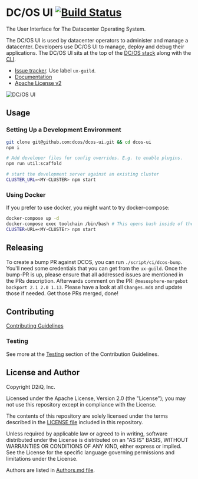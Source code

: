 # DC/OS UI [![Build Status](https://jenkins.mesosphere.com/service/jenkins/buildStatus/icon?job=frontend/dcos-ui-oss-pipeline/master)](https://jenkins.mesosphere.com/service/jenkins/job/frontend/job/dcos-ui-oss-pipeline/job/master/)

The User Interface for The Datacenter Operating System.

The DC/OS UI is used by datacenter operators to administer and manage a
datacenter. Developers use DC/OS UI to manage, deploy and debug their
applications. The DC/OS UI sits at the top of the [DC/OS
stack](https://docs.d2iq.com/mesosphere/dcos/latest/overview/architecture/)
along with the [CLI](https://github.com/dcos/dcos-cli).

- [Issue tracker](https://jira.d2iq.com). Use label `ux-guild`.
- [Documentation](https://docs.d2iq.com/mesosphere/dcos/latest/gui/)
- [Apache License v2](./LICENSE)

![DC/OS UI](./.github/dcos-ui.gif)

## Usage

### Setting Up a Development Environment

```sh
git clone git@github.com:dcos/dcos-ui.git && cd dcos-ui
npm i

# Add developer files for config overrides. E.g. to enable plugins.
npm run util:scaffold

# start the development server against an existing cluster
CLUSTER_URL=<MY-CLUSTER> npm start
```

### Using Docker

If you prefer to use docker, you might want to try docker-compose:

```sh
docker-compose up -d
docker-compose exec toolchain /bin/bash # This opens bash inside of the docker container
CLUSTER=URL=<MY-CLUSTEr> npm start
```

## Releasing

To create a bump PR against DCOS, you can run `./script/ci/dcos-bump`.
You'll need some credentials that you can get from the `ux-guild`.
Once the bump-PR is up, please ensure that all addressed issues are mentioned in
the PRs description. Afterwards comment on the PR:
`@mesosphere-mergebot backport 2.1 2.0 1.13`. Please have a look at all
`Changes.md`s and update those if needed. Get those PRs merged, done!

## Contributing

[Contributing Guidelines](./CONTRIBUTING.md)

### Testing

See more at the [Testing](./CONTRIBUTING.md#testing) section of the Contribution Guidelines.

## License and Author

Copyright D2iQ, Inc.

Licensed under the Apache License, Version 2.0 (the "License");
you may not use this repository except in compliance with the License.

The contents of this repository are solely licensed under the terms described in the [LICENSE file](./LICENSE) included in this repository.

Unless required by applicable law or agreed to in writing, software
distributed under the License is distributed on an "AS IS" BASIS,
WITHOUT WARRANTIES OR CONDITIONS OF ANY KIND, either express or implied.
See the License for the specific language governing permissions and
limitations under the License.

Authors are listed in [Authors.md file](./Authors.md).
